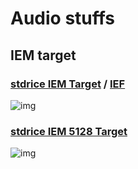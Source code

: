 # Audio stuffs

## IEM target
### [stdrice IEM Target](stdrice%20IEM.txt) / [IEF](stdrice%20IEM%20IEF.txt)
![img](https://files.catbox.moe/uma79p.png)

### [stdrice IEM 5128 Target](stdrice%20IEM%205128.txt)
![img](https://files.catbox.moe/3gh18z.png)
